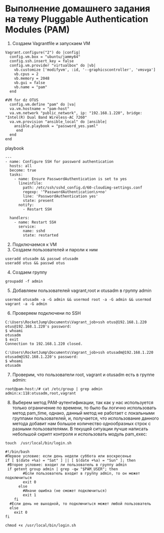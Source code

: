 # Выполнение домашнего задания на тему Pluggable Authentication Modules (PAM) 
1. Создаем Vagrantfile и запускаем VM
```
Vagrant.configure("2") do |config|
  config.vm.box = "ubuntu/jammy64" 
  config.ssh.insert_key = false 
  config.vm.provider "virtualbox" do |vb|
    vb.customize ['modifyvm', :id, '--graphicscontroller', 'vmsvga'] 
    vb.cpus = 2	
    vb.memory = 2048 
    vb.gui = false 
    vb.name = "pam" 
  end
  
#VM for dz OTUS
  config.vm.define "pam" do |va| 
  va.vm.hostname = "pam-host" 
  va.vm.network "public_network", ip: "192.168.1.220", bridge: "Intel(R) Dual Band Wireless-AC 7260" 
  va.vm.provision "ansible_local" do |ansible| 
    ansible.playbook = "password_yes.yaml" 
     end
  end
end
```
playbook
```
---
- name: Configure SSH for password authentication
  hosts: all
  become: true  
  tasks:
    - name: Ensure PasswordAuthentication is set to yes
      lineinfile:
        path: /etc/ssh/sshd_config.d/60-cloudimg-settings.conf
        regexp: '^PasswordAuthentication\s+no'
        line: 'PasswordAuthentication yes'
        state: present  
      notify:
        - Restart SSH

  handlers:
    - name: Restart SSH
      service:
        name: sshd
        state: restarted
```

2. Подключаемся к VM
3. Создаем пользователей и пароли к ним
```
useradd otusadm && passwd otusadm
useradd otus && passwd otus
```
4. Cоздаем группу
```
groupadd -f admin
```
5. Добавляем пользователей vagrant,root и otusadm в группу admin
```
usermod otusadm -a -G admin && usermod root -a -G admin && usermod vagrant -a -G admin
```
6. Проверяем подключени по SSH
```
C:\Users\RocketJump\Documents\Vagrant_job>ssh otus@192.168.1.220
otus@192.168.1.220's password:
$ whoami
otusadm
$ exit
Connection to 192.168.1.220 closed.

C:\Users\RocketJump\Documents\Vagrant_job>ssh otusadm@192.168.1.220
otusadm@192.168.1.220's password:
$ whoami
otusadm
```
7. Проверим, что пользователи root, vagrant и otusadm есть в группе admin:
```
root@pam-host:/# cat /etc/group | grep admin
admin:x:118:otusadm,root,vagrant
```
8. Выберем метод PAM-аутентификации, так как у нас используется только ограничение по времени, то было бы логично использовать метод pam_time, однако, данный метод не работает с локальными группами пользователей, и, получается, что использование данного метода добавит нам большое количество однообразных строк с разными пользователями. В текущей ситуации лучше написать небольшой скрипт контроля и использовать модуль pam_exec: 
```
touch  /usr/local/bin/login.sh
``` 
```
#!/bin/bash
#Первое условие: если день недели суббота или воскресенье
if [ $(date +%a) = "Sat" ] || [ $(date +%a) = "Sun" ]; then
 #Второе условие: входит ли пользователь в группу admin
 if getent group admin | grep -qw "$PAM_USER"; then
        #Если пользователь входит в группу admin, то он может подключиться
        exit 0
      else
        #Иначе ошибка (не сможет подключиться)
        exit 1
    fi
  #Если день не выходной, то подключиться может любой пользователь
  else
    exit 0
fi
```
```
chmod +x /usr/local/bin/login.sh
```

